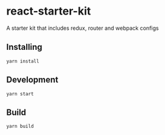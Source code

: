 # react-starter-kit
A starter kit that includes redux, router and webpack configs


## Installing
`yarn install`

## Development
`yarn start`

## Build
`yarn build`
